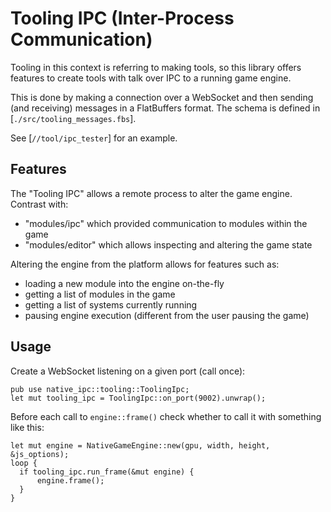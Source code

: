# Tooling IPC (Inter-Process Communication)

Tooling in this context is referring to making tools, so this library offers
features to create tools with talk over IPC to a running game engine.

This is done by making a connection over a WebSocket and then sending (and
receiving) messages in a FlatBuffers format. The schema is defined in
[`./src/tooling_messages.fbs`].

See [`//tool/ipc_tester`] for an example.

## Features

The "Tooling IPC" allows a remote process to alter the game engine.
Contrast with:

- "modules/ipc" which provided communication to modules within the game
- "modules/editor" which allows inspecting and altering the game state

Altering the engine from the platform allows for features such as:
- loading a new module into the engine on-the-fly
- getting a list of modules in the game
- getting a list of systems currently running
- pausing engine execution (different from the user pausing the game)

## Usage

Create a WebSocket listening on a given port (call once):

```
pub use native_ipc::tooling::ToolingIpc;
let mut tooling_ipc = ToolingIpc::on_port(9002).unwrap();
```

Before each call to `engine::frame()` check whether to call it with
something like this:

```ignore
let mut engine = NativeGameEngine::new(gpu, width, height, &js_options);
loop {
  if tooling_ipc.run_frame(&mut engine) {
      engine.frame();
  }
}
```

